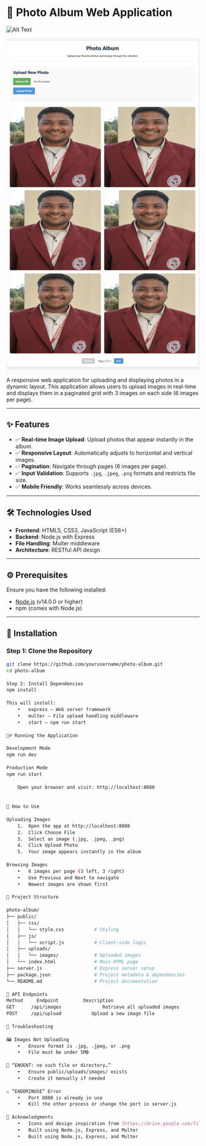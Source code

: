 # 📸 Photo Album Web Application
![Alt Text](https://adesh-photo-album.onrender.com/)

![App Screenshot](https://github.com/adesh9201/photo-album/blob/main/public/uploads/photo-album.png)

A responsive web application for uploading and displaying photos in a dynamic layout. This application allows users to upload images in real-time and displays them in a paginated grid with 3 images on each side (6 images per page).

---

## ✨ Features

- ✅ **Real-time Image Upload**: Upload photos that appear instantly in the album.
- ✅ **Responsive Layout**: Automatically adjusts to horizontal and vertical images.
- ✅ **Pagination**: Navigate through pages (6 images per page).
- ✅ **Input Validation**: Supports `.jpg`, `.jpeg`, `.png` formats and restricts file size.
- ✅ **Mobile Friendly**: Works seamlessly across devices.

---

## 🛠 Technologies Used

- **Frontend**: HTML5, CSS3, JavaScript (ES6+)
- **Backend**: Node.js with Express
- **File Handling**: Multer middleware
- **Architecture**: RESTful API design

---

## ⚙️ Prerequisites

Ensure you have the following installed:

- [Node.js](https://nodejs.org/) (v14.0.0 or higher)
- npm (comes with Node.js)

---

## 🚀 Installation

### Step 1: Clone the Repository

```bash
git clone https://github.com/yourusername/photo-album.git
cd photo-album

Step 2: Install Dependencies
npm install

This will install:
	•	express – Web server framework
	•	multer – File upload handling middleware
	•	start – npm run start

🏃‍♂️ Running the Application

Development Mode
npm run dev

Production Mode
npm run start

	Open your browser and visit: http://localhost:8080


📸 How to Use

Uploading Images
	1.	Open the app at http://localhost:8080
	2.	Click Choose File
	3.	Select an image (.jpg, .jpeg, .png)
	4.	Click Upload Photo
	5.	Your image appears instantly in the album

Browsing Images
	•	6 images per page (3 left, 3 right)
	•	Use Previous and Next to navigate
	•	Newest images are shown first

📂 Project Structure

photo-album/
├── public/
│   ├── css/
│   │   └── style.css           # Styling
│   ├── js/
│   │   └── script.js           # Client-side logic
│   ├── uploads/
│   │   └── images/             # Uploaded images
│   └── index.html              # Main HTML page
├── server.js                   # Express server setup
├── package.json                # Project metadata & dependencies
└── README.md                   # Project documentation

🔌 API Endpoints
Method	   Endpoint	        Description
GET	     /api/images	           Retrieve all uploaded images
POST	 /api/upload	       Upload a new image file

🧰 Troubleshooting

🖼️ Images Not Uploading
	•	Ensure format is .jpg, .jpeg, or .png
	•	File must be under 5MB

🛑 “ENOENT: no such file or directory…”
	•	Ensure public/uploads/images/ exists
	•	Create it manually if needed

⚠️ “EADDRINUSE” Error
	•	Port 8080 is already in use
	•	Kill the other process or change the port in server.js

🙏 Acknowledgments
	•	Icons and design inspiration from [https://drive.google.com/file/d/17-Ul2F7fj8XxZlYNN7vF_aokSogC6z6d/view]
	•	Built using Node.js, Express, and Multer
    •	Built using Node.js, Express, and Multer

